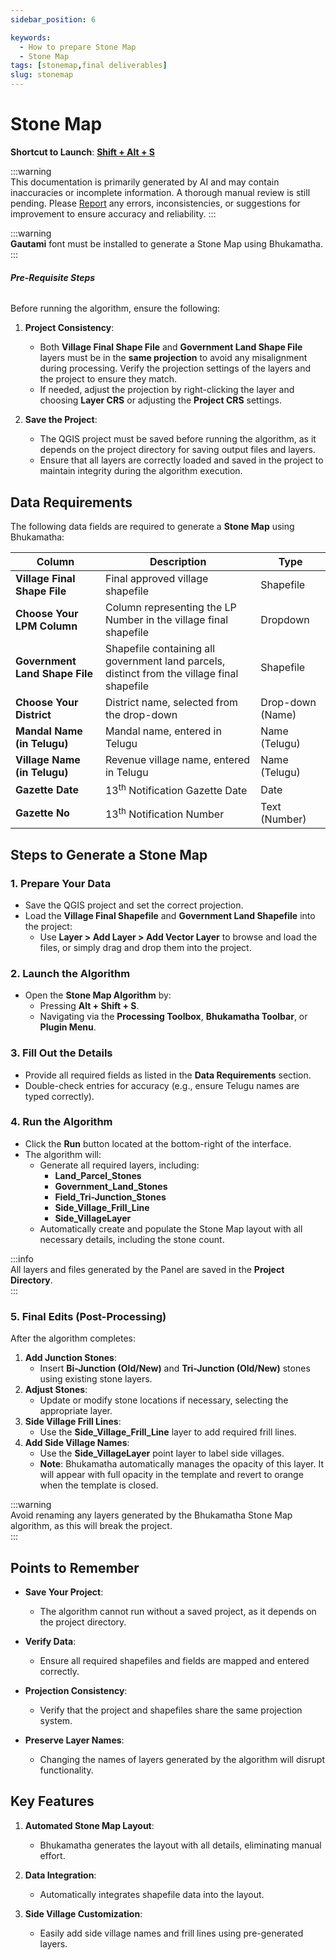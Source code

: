 ```yaml
---
sidebar_position: 6

keywords:
  - How to prepare Stone Map
  - Stone Map
tags: [stonemap,final deliverables]
slug: stonemap
---
```


# Stone Map

**Shortcut to Launch**: **<u>Shift + Alt + S</u>**

:::warning  
This documentation is primarily generated by AI and may contain inaccuracies or incomplete information. A thorough manual review is still pending. Please [Report](../../feedback) any errors, inconsistencies, or suggestions for improvement to ensure accuracy and reliability.
:::  

:::warning  
**Gautami** font must be installed to generate a Stone Map using Bhukamatha.  
:::

###### **Pre-Requisite Steps**

Before running the algorithm, ensure the following:

1. **Project Consistency**:

   - Both **Village Final Shape File** and **Government Land Shape File** layers must be in the **same projection** to avoid any misalignment during processing. Verify the projection settings of the layers and the project to ensure they match.
   - If needed, adjust the projection by right-clicking the layer and choosing **Layer CRS** or adjusting the **Project CRS** settings.

2. **Save the Project**:

   - The QGIS project must be saved before running the algorithm, as it depends on the project directory for saving output files and layers.
   - Ensure that all layers are correctly loaded and saved in the project to maintain integrity during the algorithm execution.

## Data Requirements

The following data fields are required to generate a **Stone Map** using Bhukamatha:

| **Column**                     | **Description**                                                                             | **Type**         |
| ------------------------------ | ------------------------------------------------------------------------------------------- | ---------------- |
| **Village Final Shape File**   | Final approved village shapefile                                                            | Shapefile        |
| **Choose Your LPM Column**     | Column representing the LP Number in the village final shapefile                            | Dropdown         |
| **Government Land Shape File** | Shapefile containing all government land parcels, distinct from the village final shapefile | Shapefile        |
| **Choose Your District**       | District name, selected from the drop-down                                                  | Drop-down (Name) |
| **Mandal Name (in Telugu)**    | Mandal name, entered in Telugu                                                              | Name (Telugu)    |
| **Village Name (in Telugu)**   | Revenue village name, entered in Telugu                                                     | Name (Telugu)    |
| **Gazette Date**               | 13<sup>th</sup> Notification Gazette Date                                                   | Date             |
| **Gazette No**                 | 13<sup>th</sup> Notification Number                                                         | Text (Number)    |

## Steps to Generate a Stone Map

### 1. Prepare Your Data

- Save the QGIS project and set the correct projection.
- Load the **Village Final Shapefile** and **Government Land Shapefile** into the project:
  - Use **Layer > Add Layer > Add Vector Layer** to browse and load the files, or simply drag and drop them into the project.

### 2. Launch the Algorithm

- Open the **Stone Map Algorithm** by:
  - Pressing **Alt + Shift + S**.
  - Navigating via the **Processing Toolbox**, **Bhukamatha Toolbar**, or **Plugin Menu**.

### 3. Fill Out the Details

- Provide all required fields as listed in the **Data Requirements** section.
- Double-check entries for accuracy (e.g., ensure Telugu names are typed correctly).

### 4. Run the Algorithm

- Click the **Run** button located at the bottom-right of the interface.  
- The algorithm will:
  - Generate all required layers, including:
    - **Land_Parcel_Stones**
    - **Government_Land_Stones**
    - **Field_Tri-Junction_Stones**
    - **Side_Village_Frill_Line**
    - **Side_VillageLayer**
  - Automatically create and populate the Stone Map layout with all necessary details, including the stone count.

:::info  
All layers and files generated by the Panel are saved in the **Project Directory**.  
:::

### 5. Final Edits (Post-Processing)

After the algorithm completes:

1. **Add Junction Stones**:  
   - Insert **Bi-Junction (Old/New)** and **Tri-Junction (Old/New)** stones using existing stone layers.  
2. **Adjust Stones**:  
   - Update or modify stone locations if necessary, selecting the appropriate layer.  
3. **Side Village Frill Lines**:  
   - Use the **Side_Village_Frill_Line** layer to add required frill lines.  
4. **Add Side Village Names**:  
   - Use the **Side_VillageLayer** point layer to label side villages.  
   - **Note**: Bhukamatha automatically manages the opacity of this layer. It will appear with full opacity in the template and revert to orange when the template is closed.

:::warning  
Avoid renaming any layers generated by the Bhukamatha Stone Map algorithm, as this will break the project.  
:::

## Points to Remember

- **Save Your Project**:  
  
  - The algorithm cannot run without a saved project, as it depends on the project directory.

- **Verify Data**:  
  
  - Ensure all required shapefiles and fields are mapped and entered correctly.

- **Projection Consistency**:  
  
  - Verify that the project and shapefiles share the same projection system.

- **Preserve Layer Names**:  
  
  - Changing the names of layers generated by the algorithm will disrupt functionality.

## Key Features

1. **Automated Stone Map Layout**:  

   - Bhukamatha generates the layout with all details, eliminating manual effort.

2. **Data Integration**:  

   - Automatically integrates shapefile data into the layout.

3. **Side Village Customization**:  

   - Easily add side village names and frill lines using pre-generated layers.

